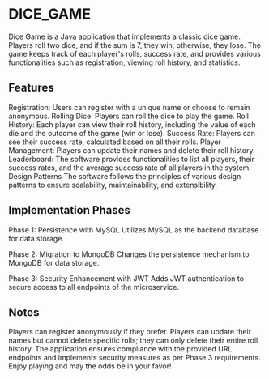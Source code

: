 # DICE_GAME

Dice Game is a Java application that implements a classic dice game. Players roll two dice, and if the sum is 7, they win; otherwise, they lose. The game keeps track of each player's rolls, success rate, and provides various functionalities such as registration, viewing roll history, and statistics.

## Features
Registration: Users can register with a unique name or choose to remain anonymous.
Rolling Dice: Players can roll the dice to play the game.
Roll History: Each player can view their roll history, including the value of each die and the outcome of the game (win or lose).
Success Rate: Players can see their success rate, calculated based on all their rolls.
Player Management: Players can update their names and delete their roll history.
Leaderboard: The software provides functionalities to list all players, their success rates, and the average success rate of all players in the system.
Design Patterns
The software follows the principles of various design patterns to ensure scalability, maintainability, and extensibility.


## Implementation Phases
Phase 1: Persistence with MySQL
Utilizes MySQL as the backend database for data storage.

Phase 2: Migration to MongoDB
Changes the persistence mechanism to MongoDB for data storage.

Phase 3: Security Enhancement with JWT
Adds JWT authentication to secure access to all endpoints of the microservice.

## Notes
Players can register anonymously if they prefer.
Players can update their names but cannot delete specific rolls; they can only delete their entire roll history.
The application ensures compliance with the provided URL endpoints and implements security measures as per Phase 3 requirements.
Enjoy playing and may the odds be in your favor!
